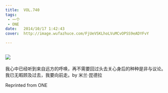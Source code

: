 ```yaml
---
title:	VOL.740
tags:
 - 一个
 - ONE
date:	2014/10/17 1:42:43
cover:	http://image.wufazhuce.com/FjUeVSKLhoLVuMCvOPSS9eADYFvY

---
```

![](http://image.wufazhuce.com/FjUeVSKLhoLVuMCvOPSS9eADYFvY)
---

我心中已经听到来自远方的呼唤，再不需要回过头去关心身后的种种是非与议论。我已无暇顾及过去，我要向前走。by 米兰·昆德拉
 
Reprinted from ONE

